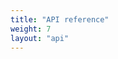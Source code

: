 ```yaml
---
title: "API reference"
weight: 7
layout: "api"
---
```

<!-- all content moved to ../themes/ace-documentation/layouts/_default/api.html -->